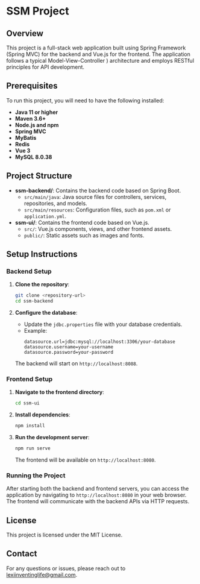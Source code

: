 # SSM Project

## Overview
This project is a full-stack web application built using Spring Framework (Spring MVC) for the backend and Vue.js for the frontend. The application follows a typical Model-View-Controller ) architecture and employs RESTful principles for API development. 

## Prerequisites
To run this project, you will need to have the following installed:
- **Java 11 or higher**
- **Maven 3.6+**
- **Node.js and npm**
- **Spring MVC**
- **MyBatis**
- **Redis**
- **Vue 3**
- **MySQL 8.0.38**

## Project Structure
- **ssm-backend/**: Contains the backend code based on Spring Boot.
  - `src/main/java`: Java source files for controllers, services, repositories, and models.
  - `src/main/resources`: Configuration files, such as `pom.xml` or `application.yml`.
- **ssm-ui/**: Contains the frontend code based on Vue.js.
  - `src/`: Vue.js components, views, and other frontend assets.
  - `public/`: Static assets such as images and fonts.

## Setup Instructions

### Backend Setup
1. **Clone the repository**:
   ```bash
   git clone <repository-url>
   cd ssm-backend
   ```

2. **Configure the database**:
   - Update the `jdbc.properties` file with your database credentials.
   - Example:
     ```properties
     datasource.url=jdbc:mysql://localhost:3306/your-database
     datasource.username=your-username
     datasource.password=your-password
     ```



   The backend will start on `http://localhost:8088`.


### Frontend Setup
1. **Navigate to the frontend directory**:
   ```bash
   cd ssm-ui
   ```

2. **Install dependencies**:
   ```bash
   npm install
   ```

3. **Run the development server**:
   ```bash
   npm run serve
   ```

   The frontend will be available on `http://localhost:8080`.

### Running the Project
After starting both the backend and frontend servers, you can access the application by navigating to `http://localhost:8080` in your web browser. The frontend will communicate with the backend APIs via HTTP requests.

## License
This project is licensed under the MIT License.

## Contact
For any questions or issues, please reach out to lexiinventinglife@gmail.com.

